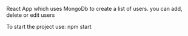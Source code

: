 React App which uses MongoDb to create a list of users.
you can add, delete or edit users

To start the project use:
npm start